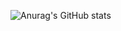 ![Anurag's GitHub stats](https://github-readme-stats.vercel.app/api?username=kevinjf97&count_private=true&show_icons=true&theme=radical)
